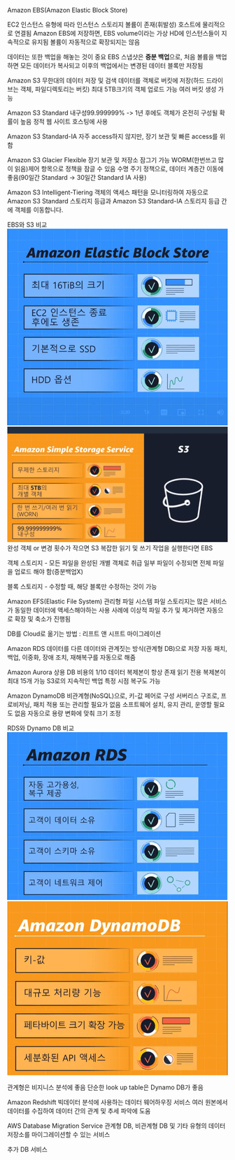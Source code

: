 Amazon EBS(Amazon Elastic Block Store)

EC2 인스턴스 유형에 따라 인스턴스 스토리지 볼륨이 존재(휘발성)
호스트에 물리적으로 연결됨
Amazon EBS에 저장하면, EBS volume이라는 가상 HD에 인스턴스들이 지속적으로 유지됨
볼륨이 자동적으로 확장되지는 않음


데이터는 또한 백업을 해놓는 것이 중요
EBS 스냅샷은 **증분 백업**으로, 처음 볼륨을 백업하면 모든 데이터가 복사되고 이후의 백업에서는 변경된 데이터 블록만 저장됨

Amazon S3
무한대의 데이터 저장 및 검색
데이터를 객체로 버킷에 저장(하드 드라이브는 객체, 파일디렉토리는 버킷)
최대 5TB크기의 객체 업로드 가능
여러 버킷 생성 가능

Amazon S3 Standard
내구성99.999999% -> 1년 후에도 객체가 온전히 구성될 확률이 높음
정적 웹 사이트 호스팅에 사용

Amazon S3 Standard-IA
자주 access하지 않지만, 장기 보관 및 빠른 access를 위함

Amazon S3 Glacier Flexible
장기 보관 및 저장소 잠그기 가능
WORM(한번쓰고 많이 읽음)제어 항목으로 정책을 잠글 수 있음
수명 주기 정책으로, 데이터 계층간 이동에 좋음(90일간 Standard -> 30일간 Standard IA 사용)

Amazon S3 Intelligent-Tiering
객체의 액세스 패턴을 모니터링하여 자동으로 Amazon S3 Standard 스토리지 등급과 Amazon S3 Standard-IA 스토리지 등급 간에 객체를 이동합니다.

EBS와 S3 비교
![alt text](image.png)
![alt text](image-1.png)
완성 객체 or 변경 횟수가 작으면 S3
복잡한 읽기 및 쓰기 작업을 실행한다면 EBS


객체 스토리지 - 모든 파일을 완성된 개별 객체로 취급
일부 파일이 수정되면 전체 파일을 업로드 해야 함(증분백업X)

블록 스토리지 - 수정할 때, 해당 블록만 수정하는 것이 가능


Amazon EFS(Elastic File System)
관리형 파일 시스템
파일 스토리지는 많은 서비스가 동일한 데이터에 액세스해야하는 사용 사례에 이상적
파일 추가 및 제거하면 자동으로 확장 및 축소가 진행됨

DB를 Cloud로 옮기는 방법 : 리프트 앤 시프트 마이그레이션

Amazon RDS
데이터를 다른 데이터와 관계짓는 방식(관계형 DB)으로 저장
자동 패치, 백업, 이중화, 장애 조치, 재해복구를 자동으로 해줌

Amazon Aurora
상용 DB 비용의 1/10
데이터 복제본이 항상 존재
읽기 전용 복제본이 최대 15개 가능
S3로의 지속적인 백업
특정 시점 복구도 가능

Amazon DynamoDB
비관계형(NoSQL)으로, 키-값 페어로 구성
서버리스 구조로, 프로비저닝, 패치 적용 또는 관리할 필요가 없음
소프트웨어 설치, 유지 관리, 운영할 필요도 없음
자동으로 용량 변화에 맞춰 크기 조정

RDS와 Dynamo DB 비교
![alt text](image-2.png)
![alt text](image-3.png)

관계형은 비지니스 분석에 좋음
단순한 look up table은 Dynamo DB가 좋음

Amazon Redshift
빅데이터 분석에 사용하는 데이터 웨어하우징 서비스
여러 원본에서 데이터를 수집하여 데이터 간의 관계 및 추세 파악에 도움

AWS Database Migration Service
관계형 DB, 비관계형 DB 및 기타 유형의 데이터 저장소를 마이그레이션할 수 있는 서비스

추가 DB 서비스
